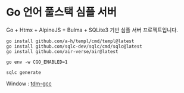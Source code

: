 # Go 언어 풀스택 심플 서버

Go + Htmx + AlpineJS + Bulma + SQLite3 기반 심플 서버 프로젝트입니다.

```shell
go install github.com/a-h/templ/cmd/templ@latest
go install github.com/sqlc-dev/sqlc/cmd/sqlc@latest
go install github.com/air-verse/air@latest
```

```shell
go env -w CGO_ENABLED=1
```

```shell
sqlc generate
```

Window : [tdm-gcc](https://jmeubank.github.io/tdm-gcc/)
